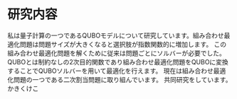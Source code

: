 # 研究内容

私は量子計算の一つであるQUBOモデルについて研究しています。組み合わせ最適化問題は問題サイズが大きくなると選択肢が指数関数的に増加します。
この組み合わせ最適化問題を解くために従来は問題ごとにソルバーが必要でした。
QUBOとは制約なしの2次目的関数であり組み合わせ最適化問題をQUBOに変換することでQUBOソルバーを用いて最適化を行えます。
現在は組み合わせ最適化問題の一つである二次割当問題に取り組んでいます。
共同研究をしています。
かきくけこ